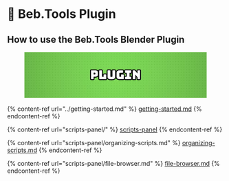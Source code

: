 # 🔌 Beb.Tools Plugin

## How to use the Beb.Tools Blender Plugin

<figure><img src="../.gitbook/assets/plugin.jpg" alt=""><figcaption></figcaption></figure>

{% content-ref url="../getting-started.md" %}
[getting-started.md](../getting-started.md)
{% endcontent-ref %}

{% content-ref url="scripts-panel/" %}
[scripts-panel](scripts-panel/)
{% endcontent-ref %}

{% content-ref url="scripts-panel/organizing-scripts.md" %}
[organizing-scripts.md](scripts-panel/organizing-scripts.md)
{% endcontent-ref %}

{% content-ref url="scripts-panel/file-browser.md" %}
[file-browser.md](scripts-panel/file-browser.md)
{% endcontent-ref %}
